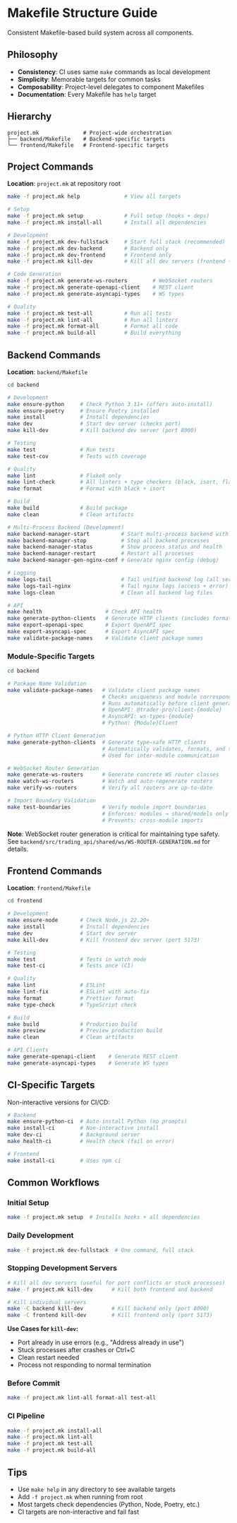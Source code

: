 # Makefile Structure Guide

Consistent Makefile-based build system across all components.

## Philosophy

- **Consistency**: CI uses same `make` commands as local development
- **Simplicity**: Memorable targets for common tasks
- **Composability**: Project-level delegates to component Makefiles
- **Documentation**: Every Makefile has `help` target

## Hierarchy

```
project.mk              # Project-wide orchestration
├── backend/Makefile    # Backend-specific targets
└── frontend/Makefile   # Frontend-specific targets
```

## Project Commands

**Location**: `project.mk` at repository root

```bash
make -f project.mk help              # View all targets

# Setup
make -f project.mk setup             # Full setup (hooks + deps)
make -f project.mk install-all       # Install all dependencies

# Development
make -f project.mk dev-fullstack     # Start full stack (recommended)
make -f project.mk dev-backend       # Backend only
make -f project.mk dev-frontend      # Frontend only
make -f project.mk kill-dev          # Kill all dev servers (frontend + backend)

# Code Generation
make -f project.mk generate-ws-routers        # WebSocket routers
make -f project.mk generate-openapi-client    # REST client
make -f project.mk generate-asyncapi-types    # WS types

# Quality
make -f project.mk test-all          # Run all tests
make -f project.mk lint-all          # Run all linters
make -f project.mk format-all        # Format all code
make -f project.mk build-all         # Build everything
```

## Backend Commands

**Location**: `backend/Makefile`

```bash
cd backend

# Development
make ensure-python     # Check Python 3.11+ (offers auto-install)
make ensure-poetry     # Ensure Poetry installed
make install           # Install dependencies
make dev               # Start dev server (checks port)
make kill-dev          # Kill backend dev server (port 8000)

# Testing
make test              # Run tests
make test-cov          # Tests with coverage

# Quality
make lint              # Flake8 only
make lint-check        # All linters + type checkers (black, isort, flake8, mypy, pyright)
make format            # Format with black + isort

# Build
make build             # Build package
make clean             # Clean artifacts

# Multi-Process Backend (Development)
make backend-manager-start          # Start multi-process backend with nginx
make backend-manager-stop           # Stop all backend processes
make backend-manager-status         # Show process status and health
make backend-manager-restart        # Restart all processes
make backend-manager-gen-nginx-conf # Generate nginx config (debug)

# Logging
make logs-tail                      # Tail unified backend log (all servers with prefixes)
make logs-tail-nginx                # Tail nginx logs (access + error)
make logs-clean                     # Clean all backend log files

# API
make health                    # Check API health
make generate-python-clients   # Generate HTTP clients (includes format & validation)
make export-openapi-spec       # Export OpenAPI spec
make export-asyncapi-spec      # Export AsyncAPI spec
make validate-package-names    # Validate client package names
```

### Module-Specific Targets

```bash
cd backend

# Package Name Validation
make validate-package-names   # Validate client package names
                              # Checks uniqueness and module correspondence
                              # Runs automatically before client generation
                              # OpenAPI: @trader-pro/client-{module}
                              # AsyncAPI: ws-types-{module}
                              # Python: {Module}Client

# Python HTTP Client Generation
make generate-python-clients  # Generate type-safe HTTP clients
                              # Automatically validates, formats, and type-checks
                              # Used for inter-module communication

# WebSocket Router Generation
make generate-ws-routers      # Generate concrete WS router classes
make watch-ws-routers         # Watch and auto-regenerate routers
make verify-ws-routers        # Verify all routers are up-to-date

# Import Boundary Validation
make test-boundaries          # Verify module import boundaries
                              # Enforces: modules → shared/models only
                              # Prevents: cross-module imports
```

**Note**: WebSocket router generation is critical for maintaining type safety. See `backend/src/trading_api/shared/ws/WS-ROUTER-GENERATION.md` for details.

## Frontend Commands

**Location**: `frontend/Makefile`

```bash
cd frontend

# Development
make ensure-node       # Check Node.js 22.20+
make install           # Install dependencies
make dev               # Start dev server
make kill-dev          # Kill frontend dev server (port 5173)

# Testing
make test              # Tests in watch mode
make test-ci           # Tests once (CI)

# Quality
make lint              # ESLint
make lint-fix          # ESLint with auto-fix
make format            # Prettier format
make type-check        # TypeScript check

# Build
make build             # Production build
make preview           # Preview production build
make clean             # Clean artifacts

# API Clients
make generate-openapi-client    # Generate REST client
make generate-asyncapi-types    # Generate WS types
```

## CI-Specific Targets

Non-interactive versions for CI/CD:

```bash
# Backend
make ensure-python-ci  # Auto-install Python (no prompts)
make install-ci        # Non-interactive install
make dev-ci            # Background server
make health-ci         # Health check (fail on error)

# Frontend
make install-ci        # Uses npm ci
```

## Common Workflows

### Initial Setup

```bash
make -f project.mk setup  # Installs hooks + all dependencies
```

### Daily Development

```bash
make -f project.mk dev-fullstack  # One command, full stack
```

### Stopping Development Servers

```bash
# Kill all dev servers (useful for port conflicts or stuck processes)
make -f project.mk kill-dev      # Kill both frontend and backend

# Kill individual servers
make -C backend kill-dev         # Kill backend only (port 8000)
make -C frontend kill-dev        # Kill frontend only (port 5173)
```

**Use Cases for `kill-dev`:**

- Port already in use errors (e.g., "Address already in use")
- Stuck processes after crashes or Ctrl+C
- Clean restart needed
- Process not responding to normal termination

### Before Commit

```bash
make -f project.mk lint-all format-all test-all
```

### CI Pipeline

```bash
make -f project.mk install-all
make -f project.mk lint-all
make -f project.mk test-all
make -f project.mk build-all
```

## Tips

- Use `make help` in any directory to see available targets
- Add `-f project.mk` when running from root
- Most targets check dependencies (Python, Node, Poetry, etc.)
- CI targets are non-interactive and fail fast
